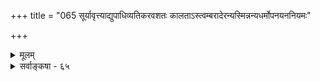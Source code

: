 +++
title = "065 सूर्यावृत्त्याद्युपाधिव्यतिकरवशतः कालताऽस्त्वम्बरादेरन्यस्मिन्नन्यधर्मोपनयननियमः"

+++
<details><summary>मूलम्</summary>

सूर्यावृत्त्याद्युपाधिव्यतिकरवशतः कालताऽस्त्वम्बरादेरन्यस्मिन्नन्यधर्मोपनयननियमः प्राग्वदत्रेति चेन्न ।  
कल्पान्तेऽप्येककालः प्रकृतिपुरुषवद्ब्रह्मणो रूपमन्यन्निर्दिष्टोऽनाद्यनन्तो मुनिभिरिति ततः कार्यता चास्य भग्ना ॥ ६५ ॥
</details>

<details><summary>सर्वाङ्कषा - ६५</summary>

प्रकृतिः कालश्चेति द्वेधा विभक्तयोः जडद्रव्ययोः अन्यतरायाः प्रकृतेर्निरूपणं परिसमाप्य, शिष्टस्य कालस्य विषये अधिकवक्तव्यस्याभावात्, प्रत्येकसरव्यवस्थाया अनावश्यकतां मन्वानः आचार्यः, तद्विचारमत्रैव कोडीकरोति - सूर्येत्यादि । नवीनः शिरोमणिः केवललाघवगौरवगणनापरः परिणामज्ञानशून्यः आकाशकालदिग्रूपाणि विभुद्रव्याणि मा सन्तु, अन्यतमेनैवाकाशेन, अन्ततः ईश्वरेणैव सर्वनिर्वाहादित्याह । 

[[117]]

कल्पान्तेऽप्येककालः प्रकृतिपुरुषवत् ब्रह्मणो रूपमन्य- 



निर्दिष्टोऽनाद्यनन्तो मुनिभिरिति, ततः कार्यता चास्य भग्ना ॥65॥ 

तत्पक्षमनुवदति – **सूर्यावृत्त्याद्युपाधिव्यतिकरवशतः** = सूर्यपरिस्पन्दाद्युपाधिसंबन्धवशात् **अम्बरादेः** = आकाशस्य, ईश्वरस्यैव वा **कालता** = कालरूपता अस्तु । आकाशादीनि द्रव्याणि विभूनि नित्यानि च इति वैशेषिकाः । एतानि सर्वाणि किलातीन्द्रियाणि । आत्मवर्गे यद्यपि जीवः स्वस्वानुभवसिद्ध इति केचित् । परन्तु 'अहम्' इत्यनुभूयमानः शरीरादिविशिष्ट एव, न तु शुद्ध आत्मा । अतः जीवस्यापि ईश्वरवत् अनुमानेनैव सिद्धिः । अत एव ‘इच्छाद्वेषप्रयत्नसुखदुःखज्ञानान्यात्मनो लिङ्गम्' ( न्या. सू. 1-1-10) इत्युक्तम् । ततश्च किमर्थमतीन्द्रियाण्येतावन्ति द्रव्याणि । नित्यविभुद्रव्येषु अन्यतमेन सर्वोऽपि व्यवहारो निर्वोढुं शक्यते । एभिः साध्यमानो हि व्यवहारः केवलमौपाधिकः । काले सूर्यपरिस्पन्दादिः उपाधिः । दिशि तत्तद्देशसंबन्धादिः । शब्दाश्रयत्वमप्येषु अन्यतमस्यैव, लाघवात् । अन्ततः ईश्वरोऽपि विभुर्नित्यश्च । तस्यैवोपाधिसंबन्धात् क्षणादिव्यवहारहेतुत्वम्, शब्दाश्रयत्वं चास्तु । किमतिरिक्तद्रव्यकल्पनागौरवेण; 'धर्मिकल्पनातो वरं धर्मकल्पना' इतिन्यायादिति पूर्वपक्ष्याशयः । तदेतत्संग्रहेणोच्यते - अन्यस्मिन्नित्यादि । **अन्यस्मिन्** = स्वसन्निहिते घटादौ **अन्यधर्मोपनयननियमः** = अन्यस्य उपाधेः ये **धर्माः** = न्यूनाधिक्यादयः, तेषां उपनय- **नस्य** =स्वसंबन्धादारोपस्य यो **नियमः** = व्यवस्थाविशेषः वर्तते, सः **अत्र** = कालेऽपि **प्राग्वत्** = पूर्वं दिशिन प्रतिपादितक्रमेणैव भवति । अतः मास्तु कालः अतिरिक्तः । पूर्वम् ' अन्यस्मिन्' इत्यादि ( श्लो. 49) श्लोकेऽयमर्थः प्रतिपादितः । कालस्तु स्वयं अतीन्द्रियः । व्यवहारस्सर्वोऽप्यौपाधिकः । एवं सति क्लृप्तेनैव निर्वाहे मास्तु अतिरिक्तः कालः इत्याशयः ॥ 

एवं वदन्नयं तार्किकशिरोमणिः 'मधु पश्यसि दुर्बुद्धे प्रपातं नैव पश्यसि' इतीमं न्यायमपि विसस्मार । विभुद्रव्यमेकं पर्याप्तम्, किं द्वितीयेनेति चेत्, तर्हि ऐकात्म्यवादी 'ईश्वरेणैवेकेन अन्तःकरणरूपोपाधिवशात् सुखदुःखादिवैलक्षण्यादिनिर्वाहे, अतिरिक्ताः जीवा अपि मा सन्तु' इति वदन् कथं तेन प्रतिवक्तव्यः, तत्पक्षे अत्यन्तलाघवसत्त्वात् । यदीष्टापत्तिः, साधितं तार्किकप्रवरेण न्यायशास्त्रप्रामाण्यम् । एवं वदन् स ऐकात्म्यवादी यदि, तर्हि संपूर्णं न्यायशास्त्रमेव परित्यक्तं न जानाति किल? अस्त्वेवं व्यावहारिकं प्रामाण्यं गौतमशास्त्रस्येति चेत्, एवं वदन्नस्त्येव कश्चित् वेदान्तिनंमन्यः खण्डनकारः । कुतो न जानाति स वेदान्तिनंमन्यः वेदान्तशास्त्रस्यापि प्रामाण्यं व्यावहारिकमेवेति । अत एवैतान्प्रत्याचार्योपहासः 'अलं वैदिकत्वकञ्चुकवहनवृथाप्रयासेन' इति । अतो न्यायशास्त्रमेवानेन गलहस्तितम् । अत इमं साहसं प्रामाणिकाः वैदिकाः नानुमन्येरन्नित्यभिप्रायेणाह - इति चेनेति । केवललाघवापेक्षादिकं लौकिकव्यवहार एव भवेत्, न तु अध्यात्मशास्त्रे गहने बुद्ध्यतीत इत्याशयः । प्रकृते काले वक्तव्यमाह - कल्पान्त इत्यादि । **कल्पान्तेऽपि** = प्रलयेऽपि **एककालः** = अतिरिक्तः कालः **प्रकृतिपुरुषवत्** = त्रिगुणद्रव्यजीववदेव **अनाद्यन्तः** = 

**:** = उत्पत्तिनाशरहितः **ब्रह्मणः** =परमात्मनः अन्यत् रूपम् इति **मुनिभिः** = पराशरादिभिः निर्दिष्टः, मुख्यविशेष्यदृष्ट्या पुंल्लिङ्गः। **ततः** = प्रकृतिपुरुषवदेव नित्यत्वादेव **अस्य** = कालस्य **कार्यता** =अनित्यता च **भग्ना** = निरस्ता । 



66. 

[[118]]

[ कालस्य परमात्मातिरिक्तत्वम् ] 

कालोऽस्मीति स्वगीता कथयति भगवान् काल इत्याप्तवर्यो 

हेतुः सर्वस्य नित्यो विभुरपि च परः किं परेणेति चेन्न । कालान्तर्यामितादेः स खलु समुदितः संप्रतीते तु भेदे 

साधर्म्यं नैक्यहेतुः, स हि तदितरवत् घोषितस्तद्विभूतिः ॥66॥ 

विष्णुपुराणे ' रूपान्तरं तत् द्विजकालसंज्ञम्' इति कालस्य रूपान्तरत्वमुक्तम् । 'स्वरूपात्स्वामिनो रूपम् ' इति रूपशब्दः मूर्तिपरो दृष्टः । तदनुरोधेन श्रीभाष्यकारैरपि ' स्वरूपरूप' इति गद्ये निर्देशः कृतः । अतः कालः परमात्मशरीरभूतत्वात् अतिरिक्त एव ॥ ६५ ॥
</details>
